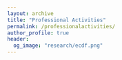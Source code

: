 ```yaml
---
layout: archive
title: "Professional Activities"
permalink: /professionalactivities/
author_profile: true
header:
  og_image: "research/ecdf.png"
---
```


